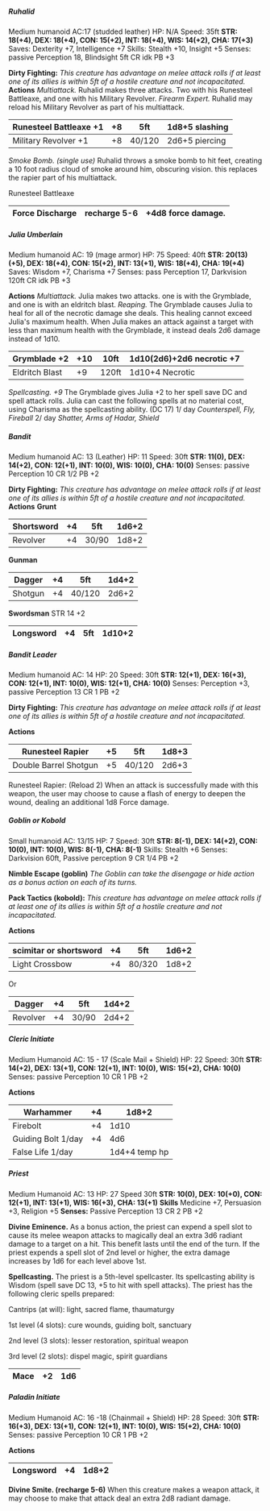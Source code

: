 ##### Ruhalid
Medium humanoid
AC:17 (studded leather)
HP: N/A
Speed: 35ft
**STR: 18(+4), DEX: 18(+4), CON: 15(+2), INT: 18(+4), WIS: 14(+2), CHA: 17(+3)**
Saves: Dexterity +7, Intelligence +7
Skills: Stealth +10, Insight +5 
Senses: passive Perception 18, Blindsight 5ft
CR idk PB +3

**Dirty Fighting:**
*This creature has advantage on melee attack rolls if at least one of its allies is within 5ft of a hostile creature and not incapacitated.*
**Actions**
*Multiattack.* Ruhalid makes three attacks. Two with his Runesteel Battleaxe, and one with his Military Revolver.
*Firearm Expert.* Ruhalid may reload his Military Revolver as part of his multiattack.

| Runesteel Battleaxe +1 | +8  | 5ft    | 1d8+5 slashing |
| ---------------------- | --- | ------ | -------------- |
| Military Revolver +1   | +8  | 40/120 | 2d6+5 piercing |

*Smoke Bomb. (single use)* Ruhalid throws a smoke bomb to hit feet, creating a 10 foot radius cloud of smoke around him, obscuring vision. this replaces the rapier part of his multiattack.

Runesteel Battleaxe 

| Force Discharge | recharge 5-6 | +4d8 force damage.                                                                           |
| --------------- | ------------ | -------------------------------------------------------------------------------------------- |

##### Julia Umberlain
Medium humanoid
AC: 19 (mage armor)
HP: 75
Speed: 40ft
**STR: 20(13)(+5), DEX: 18(+4), CON: 15(+2), INT: 13(+1), WIS: 18(+4), CHA: 19(+4)**
Saves: Wisdom +7, Charisma +7
Senses: pass Perception 17, Darkvision 120ft
CR idk PB +3

**Actions**
*Multiattack.* Julia makes two attacks. one is with the Grymblade, and one is with an eldritch blast.
*Reaping.* The Grymblade causes Julia to heal for all of the necrotic damage she deals. This healing cannot exceed Julia's maximum health. When Julia makes an attack against a target with less than maximum health with the Grymblade, it instead deals 2d6 damage instead of 1d10.

| Grymblade +2   | +10 | 10ft  | 1d10(2d6)+2d6 necrotic +7 |
| -------------- | --- | ----- | ------------------------- |
| Eldritch Blast | +9  | 120ft | 1d10+4 Necrotic           |

*Spellcasting. +9*
The Grymblade gives Julia +2 to her spell save DC and spell attack rolls. Julia can cast the following spells at no material cost, using Charisma as the spellcasting ability. (DC 17)
1/ day *Counterspell, Fly, Fireball*
2/ day *Shatter, Arms of Hadar, Shield*
##### Bandit
Medium humanoid
AC: 13 (Leather)
HP: 11
Speed: 30ft
**STR: 11(0), DEX: 14(+2), CON: 12(+1), INT: 10(0), WIS: 10(0), CHA: 10(0)**
Senses: passive Perception 10
CR 1/2 PB +2

**Dirty Fighting:**
*This creature has advantage on melee attack rolls if at least one of its allies is within 5ft of a hostile creature and not incapacitated.*
**Actions**
**Grunt**

| Shortsword | +4  | 5ft   | 1d6+2 |
| ---------- | --- | ----- | ----- |
| Revolver   | +4  | 30/90 | 1d8+2 |
**Gunman**

| Dagger  | +4  | 5ft    | 1d4+2 |
| ------- | --- | ------ | ----- |
| Shotgun | +4  | 40/120 | 2d6+2 |
**Swordsman**
STR 14 +2

| Longsword | +4  | 5ft | 1d10+2 |
| --------- | --- | --- | ------ |

##### Bandit Leader
Medium humanoid
AC: 14
HP: 20
Speed: 30ft
**STR: 12(+1), DEX: 16(+3), CON: 12(+1), INT: 10(0), WIS: 12(+1), CHA: 10(0)**
Senses: Perception +3, passive Perception 13
CR 1 PB +2 

**Dirty Fighting:**
*This creature has advantage on melee attack rolls if at least one of its allies is within 5ft of a hostile creature and not incapacitated.*

**Actions**

| Runesteel Rapier      | +5  | 5ft    | 1d8+3 |
| --------------------- | --- | ------ | ----- |
| Double Barrel Shotgun | +5  | 40/120 | 2d6+3 |
Runesteel Rapier: (Reload 2)
When an attack is successfully made with this weapon, the user may choose to cause a flash of energy to deepen the wound, dealing an additional 1d8 Force damage.

##### Goblin or Kobold
Small humanoid
AC: 13/15
HP: 7
Speed: 30ft
**STR: 8(-1), DEX: 14(+2), CON: 10(0), INT: 10(0), WIS: 8(-1), CHA: 8(-1)**
Skills: Stealth +6
Senses: Darkvision 60ft, Passive perception 9
CR 1/4 PB +2

**Nimble Escape (goblin)**
*The Goblin can take the disengage or hide action as a bonus action on each of its turns.*

**Pack Tactics (kobold):**
*This creature has advantage on melee attack rolls if at least one of its allies is within 5ft of a hostile creature and not incapacitated.*

**Actions**

| scimitar or shortsword | +4  | 5ft    | 1d6+2 |
| ---------------------- | --- | ------ | ----- |
| Light Crossbow         | +4  | 80/320 | 1d8+2 |

Or

| Dagger   | +4  | 5ft   | 1d4+2 |
| -------- | --- | ----- | ----- |
| Revolver | +4  | 30/90 | 2d4+2 |


##### Cleric Initiate
Medium Humanoid
AC: 15 - 17 (Scale Mail + Shield)
HP: 22
Speed: 30ft
**STR: 14(+2), DEX: 13(+1), CON: 12(+1), INT: 10(0), WIS: 15(+2), CHA: 10(0)**
Senses: passive Perception 10
CR 1 PB +2

**Actions**

| Warhammer          | +4  | 1d8+2         |
| ------------------ | --- | ------------- |
| Firebolt           | +4  | 1d10          |
| Guiding Bolt 1/day | +4  | 4d6           |
| False Life 1/day   |     | 1d4+4 temp hp |



##### Priest
Medium Humanoid
AC: 13
HP: 27
Speed 30ft
**STR: 10(0), DEX: 10(+0), CON: 12(+1), INT: 13(+1), WIS: 16(+3), CHA: 13(+1)**
**Skills**
Medicine +7, Persuasion +3, Religion +5
**Senses:** Passive Perception 13
CR 2 PB +2

**Divine Eminence.**
As a bonus action, the priest can expend a spell slot to cause its melee weapon attacks to magically deal an extra 3d6 radiant damage to a target on a hit. This benefit lasts until the end of the turn. If the priest expends a spell slot of 2nd level or higher, the extra damage increases by 1d6 for each level above 1st.

**Spellcasting.**
The priest is a 5th-level spellcaster. Its spellcasting ability is Wisdom (spell save DC 13, +5 to hit with spell attacks). The priest has the following cleric spells prepared:

Cantrips (at will): light, sacred flame, thaumaturgy

1st level (4 slots): cure wounds, guiding bolt, sanctuary

2nd level (3 slots): lesser restoration, spiritual weapon

3rd level (2 slots): dispel magic, spirit guardians

| Mace | +2  | 1d6 |
| ---- | --- | --- |


##### Paladin Initiate
Medium Humanoid
AC: 16 -18 (Chainmail + Shield)
HP: 28
Speed: 30ft
**STR: 16(+3), DEX: 13(+1), CON: 12(+1), INT: 10(0), WIS: 15(+2), CHA: 10(0)**
Senses: passive Perception 10
CR 1 PB +2

**Actions**

| Longsword | +4  | 1d8+2 |
| --------- | --- | ----- |
**Divine Smite. (recharge 5-6)**
When this creature makes a weapon attack, it may choose to make that attack deal an extra 2d8 radiant damage.
